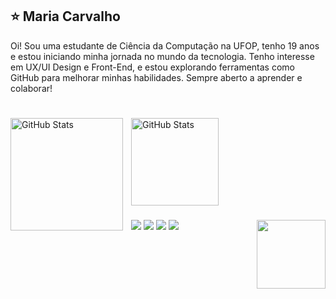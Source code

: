## ⭐ Maria Carvalho

Oi! Sou uma estudante de Ciência da Computação na UFOP, tenho 19 anos e estou iniciando minha jornada no mundo da tecnologia. Tenho interesse em UX/UI Design e Front-End, e estou explorando ferramentas como GitHub para melhorar minhas habilidades. Sempre aberto a aprender e colaborar!
#

<div>
  <img 
    align="left" 
    alt="GitHub Stats" 
    height="180" 
    style="padding-right: 10px;" 
    src="https://github-readme-stats.vercel.app/api?username=mariaecs545&show_icons=true&theme=dracula&include_all_commits=true&locale=pt-br" 
  />
<img 
      align="left" 
      alt="GitHub Stats" 
      height="140" 
      src="https://github-readme-stats.vercel.app/api/top-langs/?username=mariaecs&theme=dracula&layout=compact&custom_title=Tecnologias&langs_count=9" 
  />

</div>

<br><br><br>


### <br><br><br>

##

<a href="https://github.com/sponsors/mariaecs545"><img align="right" width="110" height="110" src="https://github.com/user-attachments/assets/4617dcdd-00ce-4a68-97c1-fad3f29809f6"></a>

<div>
  <a href="https://instagram.com/mariia.ecs" target="_blank"><img src="https://img.shields.io/badge/-Instagram-%23E4405F?style=for-the-badge&logo=instagram&logoColor=white"target="_blank"></a>
  <a href="https://discord.com/channels/@mariia.ecs" target="_blank"><img src="https://img.shields.io/badge/Discord-7289DA?style=for-the-badge&logo=discord&logoColor=white" target="_blank"><a/>
  <a href="mailto:madudasilva050405@gmail.com"><img src="https://img.shields.io/badge/Gmail-D14836?style=for-the-badge&logo=gmail&logoColor=white" target="_blank"></a>
  <a href="https://www.linkedin.com/in/maria-eduarda-de-carvalho-silva-618418352/" target="_blank"><img src="https://img.shields.io/badge/LinkedIn-0077B5?style=for-the-badge&logo=linkedin&logoColor=white" target="_blank"></a>
</div>



